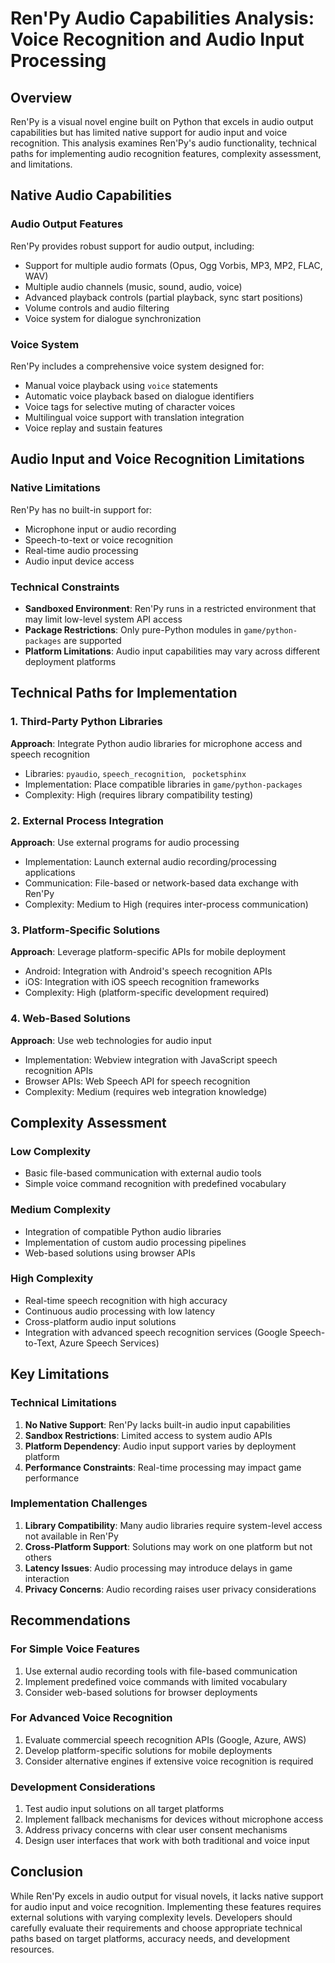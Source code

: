 # Ren'Py Audio Capabilities Analysis: Voice Recognition and Audio Input Processing

## Overview

Ren'Py is a visual novel engine built on Python that excels in audio output capabilities but has limited native support for audio input and voice recognition. This analysis examines Ren'Py's audio functionality, technical paths for implementing audio recognition features, complexity assessment, and limitations.

## Native Audio Capabilities

### Audio Output Features
Ren'Py provides robust support for audio output, including:
- Support for multiple audio formats (Opus, Ogg Vorbis, MP3, MP2, FLAC, WAV)
- Multiple audio channels (music, sound, audio, voice)
- Advanced playback controls (partial playback, sync start positions)
- Volume controls and audio filtering
- Voice system for dialogue synchronization

### Voice System
Ren'Py includes a comprehensive voice system designed for:
- Manual voice playback using `voice` statements
- Automatic voice playback based on dialogue identifiers
- Voice tags for selective muting of character voices
- Multilingual voice support with translation integration
- Voice replay and sustain features

## Audio Input and Voice Recognition Limitations

### Native Limitations
Ren'Py has no built-in support for:
- Microphone input or audio recording
- Speech-to-text or voice recognition
- Real-time audio processing
- Audio input device access

### Technical Constraints
- **Sandboxed Environment**: Ren'Py runs in a restricted environment that may limit low-level system API access
- **Package Restrictions**: Only pure-Python modules in `game/python-packages` are supported
- **Platform Limitations**: Audio input capabilities may vary across different deployment platforms

## Technical Paths for Implementation

### 1. Third-Party Python Libraries
**Approach**: Integrate Python audio libraries for microphone access and speech recognition
- Libraries: `pyaudio`, `speech_recognition`, ` pocketsphinx`
- Implementation: Place compatible libraries in `game/python-packages`
- Complexity: High (requires library compatibility testing)

### 2. External Process Integration
**Approach**: Use external programs for audio processing
- Implementation: Launch external audio recording/processing applications
- Communication: File-based or network-based data exchange with Ren'Py
- Complexity: Medium to High (requires inter-process communication)

### 3. Platform-Specific Solutions
**Approach**: Leverage platform-specific APIs for mobile deployment
- Android: Integration with Android's speech recognition APIs
- iOS: Integration with iOS speech recognition frameworks
- Complexity: High (platform-specific development required)

### 4. Web-Based Solutions
**Approach**: Use web technologies for audio input
- Implementation: Webview integration with JavaScript speech recognition APIs
- Browser APIs: Web Speech API for speech recognition
- Complexity: Medium (requires web integration knowledge)

## Complexity Assessment

### Low Complexity
- Basic file-based communication with external audio tools
- Simple voice command recognition with predefined vocabulary

### Medium Complexity
- Integration of compatible Python audio libraries
- Implementation of custom audio processing pipelines
- Web-based solutions using browser APIs

### High Complexity
- Real-time speech recognition with high accuracy
- Continuous audio processing with low latency
- Cross-platform audio input solutions
- Integration with advanced speech recognition services (Google Speech-to-Text, Azure Speech Services)

## Key Limitations

### Technical Limitations
1. **No Native Support**: Ren'Py lacks built-in audio input capabilities
2. **Sandbox Restrictions**: Limited access to system audio APIs
3. **Platform Dependency**: Audio input support varies by deployment platform
4. **Performance Constraints**: Real-time processing may impact game performance

### Implementation Challenges
1. **Library Compatibility**: Many audio libraries require system-level access not available in Ren'Py
2. **Cross-Platform Support**: Solutions may work on one platform but not others
3. **Latency Issues**: Audio processing may introduce delays in game interaction
4. **Privacy Concerns**: Audio recording raises user privacy considerations

## Recommendations

### For Simple Voice Features
1. Use external audio recording tools with file-based communication
2. Implement predefined voice commands with limited vocabulary
3. Consider web-based solutions for browser deployments

### For Advanced Voice Recognition
1. Evaluate commercial speech recognition APIs (Google, Azure, AWS)
2. Develop platform-specific solutions for mobile deployments
3. Consider alternative engines if extensive voice recognition is required

### Development Considerations
1. Test audio input solutions on all target platforms
2. Implement fallback mechanisms for devices without microphone access
3. Address privacy concerns with clear user consent mechanisms
4. Design user interfaces that work with both traditional and voice input

## Conclusion

While Ren'Py excels in audio output for visual novels, it lacks native support for audio input and voice recognition. Implementing these features requires external solutions with varying complexity levels. Developers should carefully evaluate their requirements and choose appropriate technical paths based on target platforms, accuracy needs, and development resources.